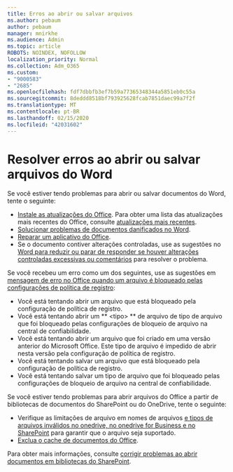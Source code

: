 ```yaml
---
title: Erros ao abrir ou salvar arquivos
ms.author: pebaum
author: pebaum
manager: mnirkhe
ms.audience: Admin
ms.topic: article
ROBOTS: NOINDEX, NOFOLLOW
localization_priority: Normal
ms.collection: Adm_O365
ms.custom:
- "9000583"
- "2685"
ms.openlocfilehash: fdf7dbbfb3ef7b59a77365348344a5851eb0c55a
ms.sourcegitcommit: 8deddd8518bf793925628fcab7851daec99a7f2f
ms.translationtype: MT
ms.contentlocale: pt-BR
ms.lasthandoff: 02/15/2020
ms.locfileid: "42031602"
---
```

# <a name="resolve-errors-opening-or-saving-word-files"></a>Resolver erros ao abrir ou salvar arquivos do Word

Se você estiver tendo problemas para abrir ou salvar documentos do Word, tente o seguinte:

- [Instale as atualizações do Office](https://support.office.com/article/2ab296f3-7f03-43a2-8e50-46de917611c5). Para obter uma lista das atualizações mais recentes do Office, consulte [atualizações mais recentes](https://docs.microsoft.com/officeupdates/office-updates-msi).
- [Solucionar problemas de documentos danificados no Word](https://docs.microsoft.com/office/troubleshoot/word/damaged-documents-in-word).
- [Reparar um aplicativo do Office](https://support.office.com/Article/Repair-an-Office-application-7821d4b6-7c1d-4205-aa0e-a6b40c5bb88b).
- Se o documento contiver alterações controladas, use as sugestões no [Word para reduzir ou parar de responder se houver alterações controladas excessivas ou comentários](https://docs.microsoft.com/en-us/office/troubleshoot/word/word-stops-responding) para resolver o problema.

Se você recebeu um erro como um dos seguintes, use as sugestões em [mensagem de erro no Office quando um arquivo é bloqueado pelas configurações de política de registro](https://docs.microsoft.com/office/troubleshoot/settings/file-blocked-in-office):

- Você está tentando abrir um arquivo que está bloqueado pela configuração de política de registro.
- Você está tentando abrir um ** \<tipo\> ** de arquivo de tipo de arquivo que foi bloqueado pelas configurações de bloqueio de arquivo na central de confiabilidade.
- Você está tentando abrir um arquivo que foi criado em uma versão anterior do Microsoft Office. Este tipo de arquivo é impedido de abrir nesta versão pela configuração de política de registro.
- Você está tentando salvar um arquivo que está bloqueado pela configuração de política de registro.
- Você está tentando salvar um tipo de arquivo que foi bloqueado pelas configurações de bloqueio de arquivo na central de confiabilidade.

Se você estiver tendo problemas para abrir arquivos do Office a partir de bibliotecas de documentos do SharePoint ou do OneDrive, tente o seguinte:

- Verifique as limitações de arquivo em nomes de arquivos [e tipos de arquivos inválidos no onedrive, no onedrive for Business e no SharePoint](https://support.office.com/article/64883a5d-228e-48f5-b3d2-eb39e07630fa) para garantir que o arquivo seja suportado. 
- [Exclua o cache de documentos do Office](https://support.office.com/article/b1d3765e-d71b-4bb8-99ca-acd22c42995d
). 

Para obter mais informações, consulte [corrigir problemas ao abrir documentos em bibliotecas do SharePoint](https://support.office.com/article/31329fa1-4ad0-47fc-95d8-bb0c5b12a536).